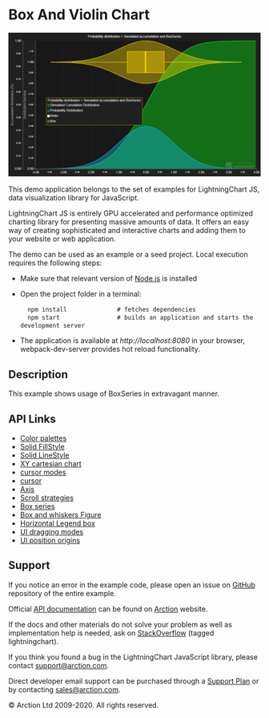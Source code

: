 # Box And Violin Chart

![Box And Violin Chart](boxPlotAndViolin.png)

This demo application belongs to the set of examples for LightningChart JS, data visualization library for JavaScript.

LightningChart JS is entirely GPU accelerated and performance optimized charting library for presenting massive amounts of data. It offers an easy way of creating sophisticated and interactive charts and adding them to your website or web application.

The demo can be used as an example or a seed project. Local execution requires the following steps:

- Make sure that relevant version of [Node.js](https://nodejs.org/en/download/) is installed
- Open the project folder in a terminal:

        npm install              # fetches dependencies
        npm start                # builds an application and starts the development server

- The application is available at *http://localhost:8080* in your browser, webpack-dev-server provides hot reload functionality.


## Description

This example shows usage of BoxSeries in extravagant manner.


## API Links

* [Color palettes]
* [Solid FillStyle]
* [Solid LineStyle]
* [XY cartesian chart]
* [cursor modes]
* [cursor]
* [Axis]
* [Scroll strategies]
* [Box series]
* [Box and whiskers Figure]
* [Horizontal Legend box]
* [UI dragging modes]
* [UI position origins]


## Support

If you notice an error in the example code, please open an issue on [GitHub][0] repository of the entire example.

Official [API documentation][1] can be found on [Arction][2] website.

If the docs and other materials do not solve your problem as well as implementation help is needed, ask on [StackOverflow][3] (tagged lightningchart).

If you think you found a bug in the LightningChart JavaScript library, please contact support@arction.com.

Direct developer email support can be purchased through a [Support Plan][4] or by contacting sales@arction.com.

[0]: https://github.com/Arction/
[1]: https://www.arction.com/lightningchart-js-api-documentation/
[2]: https://www.arction.com
[3]: https://stackoverflow.com/questions/tagged/lightningchart
[4]: https://www.arction.com/support-services/

© Arction Ltd 2009-2020. All rights reserved.


[Color palettes]: https://www.arction.com/lightningchart-js-api-documentation/v2.2.0/globals.html#colorpalettes
[Solid FillStyle]: https://www.arction.com/lightningchart-js-api-documentation/v2.2.0/classes/solidfill.html
[Solid LineStyle]: https://www.arction.com/lightningchart-js-api-documentation/v2.2.0/classes/solidline.html
[XY cartesian chart]: https://www.arction.com/lightningchart-js-api-documentation/v2.2.0/classes/chartxy.html
[cursor modes]: https://www.arction.com/lightningchart-js-api-documentation/v2.2.0/enums/autocursormodes.html
[cursor]: https://www.arction.com/lightningchart-js-api-documentation/v2.2.0/interfaces/autocursorxy.html
[Axis]: https://www.arction.com/lightningchart-js-api-documentation/v2.2.0/classes/axis.html
[Scroll strategies]: https://www.arction.com/lightningchart-js-api-documentation/v2.2.0/globals.html#axisscrollstrategies
[Box series]: https://www.arction.com/lightningchart-js-api-documentation/v2.2.0/classes/boxseries.html
[Box and whiskers Figure]: https://www.arction.com/lightningchart-js-api-documentation/v2.2.0/classes/boxandwhiskers.html
[Horizontal Legend box]: https://www.arction.com/lightningchart-js-api-documentation/v2.2.0/globals.html#legendboxbuilders.horizontallegendbox
[UI dragging modes]: https://www.arction.com/lightningchart-js-api-documentation/v2.2.0/enums/uidraggingmodes.html
[UI position origins]: https://www.arction.com/lightningchart-js-api-documentation/v2.2.0/globals.html#uiorigins

